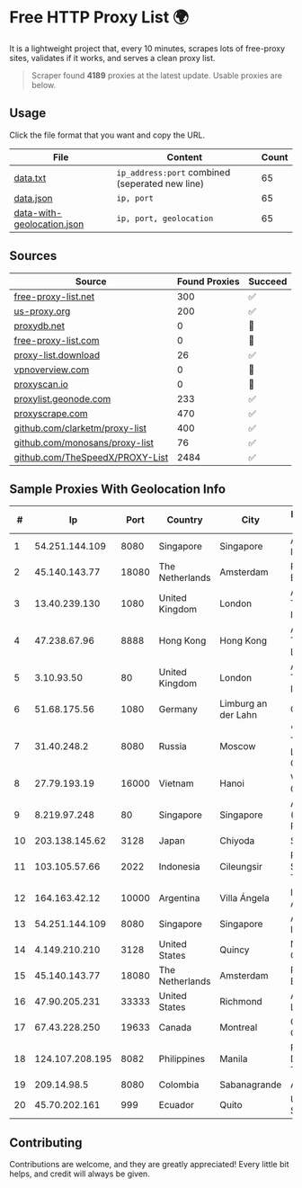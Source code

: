 
# Free HTTP Proxy List 🌍

It is a lightweight project that, every 10 minutes, scrapes lots of free-proxy sites, validates if it works, and serves a clean proxy list.


> Scraper found **4189** proxies at the latest update. Usable proxies are below.

## Usage

Click the file format that you want and copy the URL.


|File|Content|Count|
|----|-------|-----|
|[data.txt](https://raw.githubusercontent.com/themiralay/Proxy-List-World/master/data.txt)|`ip_address:port` combined (seperated new line)|65|
|[data.json](https://raw.githubusercontent.com/themiralay/Proxy-List-World/master/data.json)|`ip, port`|65|
|[data-with-geolocation.json](https://raw.githubusercontent.com/themiralay/Proxy-List-World/master/data-with-geolocation.json)|`ip, port, geolocation`|65|

## Sources

|Source|Found Proxies|Succeed|
|------|-------------|-------|
|[free-proxy-list.net](https://free-proxy-list.net)|300|✅|
|[us-proxy.org](https://www.us-proxy.org)|200|✅|
|[proxydb.net](http://proxydb.net)|0|🚫|
|[free-proxy-list.com](https://free-proxy-list.com/?page=&port=&type%5B%5D=http&type%5B%5D=https&up_time=0&search=Search)|0|🚫|
|[proxy-list.download](https://www.proxy-list.download/HTTP)|26|✅|
|[vpnoverview.com](https://vpnoverview.com/privacy/anonymous-browsing/free-proxy-servers)|0|🚫|
|[proxyscan.io](https://www.proxyscan.io)|0|🚫|
|[proxylist.geonode.com](https://proxylist.geonode.com/api/proxy-list?limit=300&page=1&sort_by=lastChecked&sort_type=desc&protocols=http,https)|233|✅|
|[proxyscrape.com](https://api.proxyscrape.com/v2/?request=displayproxies&protocol=http&timeout=10000&country=all&ssl=all&anonymity=all)|470|✅|
|[github.com/clarketm/proxy-list](https://raw.githubusercontent.com/clarketm/proxy-list/master/proxy-list-raw.txt)|400|✅|
|[github.com/monosans/proxy-list](https://raw.githubusercontent.com/monosans/proxy-list/main/proxies/http.txt)|76|✅|
|[github.com/TheSpeedX/PROXY-List](https://raw.githubusercontent.com/TheSpeedX/PROXY-List/master/http.txt)|2484|✅|


## Sample Proxies With Geolocation Info

|#|Ip|Port|Country|City|Internet Service Provider|
|-|--|----|-------|----|-------------------------|
|1|54.251.144.109|8080|Singapore|Singapore|Amazon.com, Inc.|
|2|45.140.143.77|18080|The Netherlands|Amsterdam|RoyaleHosting BV|
|3|13.40.239.130|1080|United Kingdom|London|Amazon Technologies Inc.|
|4|47.238.67.96|8888|Hong Kong|Hong Kong|Alibaba (US) Technology Co., Ltd.|
|5|3.10.93.50|80|United Kingdom|London|Amazon Technologies Inc.|
|6|51.68.175.56|1080|Germany|Limburg an der Lahn|OVH SAS|
|7|31.40.248.2|8080|Russia|Moscow|"Cloud Technologies" LLC trading as Cloud.ru|
|8|27.79.193.19|16000|Vietnam|Hanoi|Viettel Corporation|
|9|8.219.97.248|80|Singapore|Singapore|Alibaba Cloud (Singapore) Private Limited|
|10|203.138.145.62|3128|Japan|Chiyoda|SIMPLEIA|
|11|103.105.57.66|2022|Indonesia|Cileungsir|PT Lambda Sinergi Telekomunikasi|
|12|164.163.42.12|10000|Argentina|Villa Ángela|Interret Villa Angela SRL|
|13|54.251.144.109|8080|Singapore|Singapore|Amazon.com, Inc.|
|14|4.149.210.210|3128|United States|Quincy|Microsoft Corporation|
|15|45.140.143.77|18080|The Netherlands|Amsterdam|RoyaleHosting BV|
|16|47.90.205.231|33333|United States|Richmond|Alibaba.com LLC|
|17|67.43.228.250|19633|Canada|Montreal|GloboTech Communications|
|18|124.107.208.195|8082|Philippines|Manila|Philippine Long Distance Telephone Co.|
|19|209.14.98.5|8080|Colombia|Sabanagrande|AGIS|
|20|45.70.202.161|999|Ecuador|Quito|Ufinet Panama S.A.|



## Contributing

Contributions are welcome, and they are greatly appreciated! Every
little bit helps, and credit will always be given.

